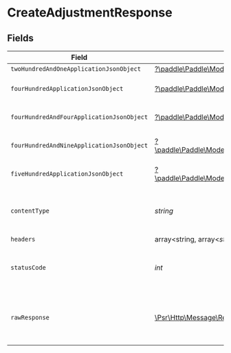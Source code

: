 # CreateAdjustmentResponse


## Fields

| Field                                                                                                                                                                 | Type                                                                                                                                                                  | Required                                                                                                                                                              | Description                                                                                                                                                           |
| --------------------------------------------------------------------------------------------------------------------------------------------------------------------- | --------------------------------------------------------------------------------------------------------------------------------------------------------------------- | --------------------------------------------------------------------------------------------------------------------------------------------------------------------- | --------------------------------------------------------------------------------------------------------------------------------------------------------------------- |
| `twoHundredAndOneApplicationJsonObject`                                                                                                                               | [?\paddle\Paddle\Models\Operations\CreateAdjustmentResponseBody](../../models/operations/CreateAdjustmentResponseBody.md)                                             | :heavy_minus_sign:                                                                                                                                                    | Created                                                                                                                                                               |
| `fourHundredApplicationJsonObject`                                                                                                                                    | [?\paddle\Paddle\Models\Operations\CreateAdjustmentAdjustmentsResponseBody](../../models/operations/CreateAdjustmentAdjustmentsResponseBody.md)                       | :heavy_minus_sign:                                                                                                                                                    | General error response                                                                                                                                                |
| `fourHundredAndFourApplicationJsonObject`                                                                                                                             | [?\paddle\Paddle\Models\Operations\CreateAdjustmentAdjustmentsResponseResponseBody](../../models/operations/CreateAdjustmentAdjustmentsResponseResponseBody.md)       | :heavy_minus_sign:                                                                                                                                                    | General error response                                                                                                                                                |
| `fourHundredAndNineApplicationJsonObject`                                                                                                                             | [?\paddle\Paddle\Models\Operations\CreateAdjustmentAdjustmentsResponse409ResponseBody](../../models/operations/CreateAdjustmentAdjustmentsResponse409ResponseBody.md) | :heavy_minus_sign:                                                                                                                                                    | General error response                                                                                                                                                |
| `fiveHundredApplicationJsonObject`                                                                                                                                    | [?\paddle\Paddle\Models\Operations\CreateAdjustmentAdjustmentsResponse500ResponseBody](../../models/operations/CreateAdjustmentAdjustmentsResponse500ResponseBody.md) | :heavy_minus_sign:                                                                                                                                                    | General error response                                                                                                                                                |
| `contentType`                                                                                                                                                         | *string*                                                                                                                                                              | :heavy_check_mark:                                                                                                                                                    | HTTP response content type for this operation                                                                                                                         |
| `headers`                                                                                                                                                             | array<string, array<*string*>>                                                                                                                                        | :heavy_minus_sign:                                                                                                                                                    | N/A                                                                                                                                                                   |
| `statusCode`                                                                                                                                                          | *int*                                                                                                                                                                 | :heavy_check_mark:                                                                                                                                                    | HTTP response status code for this operation                                                                                                                          |
| `rawResponse`                                                                                                                                                         | [\Psr\Http\Message\ResponseInterface](https://www.php-fig.org/psr/psr-7/#33-psrhttpmessageresponseinterface)                                                          | :heavy_minus_sign:                                                                                                                                                    | Raw HTTP response; suitable for custom response parsing                                                                                                               |